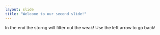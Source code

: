 ```yaml
---
layout: slide
title: "Welcome to our second slide!"
---
```

In the end the storng will filter out the weak!
Use the left arrow to go back!
